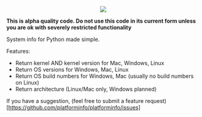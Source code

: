 <p align="center">
  <img src="https://platforminfo.github.io/img/docusaurus.png">

**This is alpha quality code. Do not use this code in its current form unless you are ok with severely restricted functionality**

System info for Python made simple.


Features:

* Return kernel AND kernel version for Mac, Windows, Linux
* Return OS versions for Windows, Mac, Linux
* Return OS build numbers for Windows, Mac (usually no build numbers on Linux)
* Return architecture (Linux/Mac only, Windows planned)

If you have a suggestion, (feel free to submit a feature request)[https://github.com/platforminfo/platforminfo/issues]

</p>
